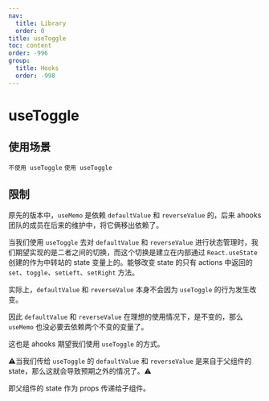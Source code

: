 ```yaml
---
nav:
  title: Library
  order: 0
title: useToggle
toc: content
order: -996
group:
  title: Hooks
  order: -998
---
```


# useToggle

## 使用场景

<code src="./usage/demo1.tsx">不使用 useToggle</code>
<code src="./usage/demo2.tsx">使用 useToggle</code>

## 限制

原先的版本中，`useMemo` 是依赖 `defaultValue` 和 `reverseValue` 的，后来 ahooks 团队的成员在后来的维护中，将它俩移出依赖了。

当我们使用 `useToggle` 去对 `defaultValue` 和 `reverseValue` 进行状态管理时，我们期望实现的是二者之间的切换，而这个切换是建立在内部通过 `React.useState` 创建的作为中转站的 state 变量上的。能够改变 state 的只有 actions 中返回的 `set`、`toggle`、`setLeft`、`setRight` 方法。

实际上，`defaultValue` 和 `reverseValue` 本身不会因为 `useToggle` 的行为发生改变。

因此 `defaultValue` 和 `reverseValue` 在理想的使用情况下，是不变的，那么 `useMemo` 也没必要去依赖两个不变的变量了。

这也是 ahooks 期望我们使用 `useToggle` 的方式。

⚠当我们传给 `useToggle` 的 `defaultValue` 和 `reverseValue` 是来自于父组件的 state，那么这就会导致预期之外的情况了。⚠

即父组件的 state 作为 props 传递给子组件。

<code src="./usage/demo3.tsx"></code>
